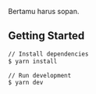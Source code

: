 Bertamu harus sopan.

## Getting Started
```bash
// Install dependencies
$ yarn install

// Run development
$ yarn dev
```

